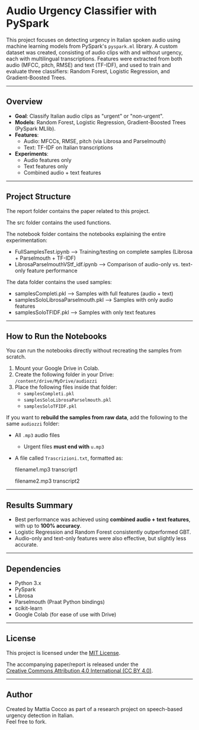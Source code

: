 # Audio Urgency Classifier with PySpark

This project focuses on detecting urgency in Italian spoken audio using machine learning models from PySpark's `pyspark.ml` library. A custom dataset was created, consisting of audio clips with and without urgency, each with multilingual transcriptions. Features were extracted from both audio (MFCC, pitch, RMSE) and text (TF-IDF), and used to train and evaluate three classifiers: Random Forest, Logistic Regression, and Gradient-Boosted Trees.

---

## Overview

- **Goal**: Classify Italian audio clips as "urgent" or "non-urgent".
- **Models**: Random Forest, Logistic Regression, Gradient-Boosted Trees (PySpark MLlib).
- **Features**: 
  - Audio: MFCCs, RMSE, pitch (via Librosa and Parselmouth)
  - Text: TF-IDF on Italian transcriptions
- **Experiments**: 
  - Audio features only
  - Text features only
  - Combined audio + text features

---

## Project Structure

The report folder contains the paper related to this project.

The src folder contains the used functions.

The notebook folder contains the notebooks explaining the entire experimentation:

- FullSamplesTest.ipynb --> Training/testing on complete samples (Librosa + Parselmouth + TF-IDF)
- LibrosaParselmouthVStf_idf.ipynb --> Comparison of audio-only vs. text-only feature performance

The data folder contains the used samples:

- samplesCompleti.pkl --> Samples with full features (audio + text)
- samplesSoloLibrosaParselmouth.pkl --> Samples with only audio features
- samplesSoloTFIDF.pkl --> Samples with only text features

---

## How to Run the Notebooks

You can run the notebooks directly without recreating the samples from scratch.

1. Mount your Google Drive in Colab.
2. Create the following folder in your Drive:  
   `/content/drive/MyDrive/audiozzi`
3. Place the following files inside that folder:
   - `samplesCompleti.pkl`
   - `samplesSoloLibrosaParselmouth.pkl`
   - `samplesSoloTFIDF.pkl`

If you want to **rebuild the samples from raw data**, add the following to the same `audiozzi` folder:

- All `.mp3` audio files  
  - Urgent files **must end with** `u.mp3`  
- A file called `Trascrizioni.txt`, formatted as:
  
  filename1.mp3 transcript1
  
  filename2.mp3 transcript2

---

## Results Summary

- Best performance was achieved using **combined audio + text features**, with up to **100% accuracy**.
- Logistic Regression and Random Forest consistently outperformed GBT.
- Audio-only and text-only features were also effective, but slightly less accurate.

---

## Dependencies

- Python 3.x
- PySpark
- Librosa
- Parselmouth (Praat Python bindings)
- scikit-learn
- Google Colab (for ease of use with Drive)

---

## License

This project is licensed under the [MIT License](./LICENSE).

The accompanying paper/report is released under the  
[Creative Commons Attribution 4.0 International (CC BY 4.0)](https://creativecommons.org/licenses/by/4.0/).

---

## Author

Created by Mattia Cocco as part of a research project on speech-based urgency detection in Italian.  
Feel free to fork.
